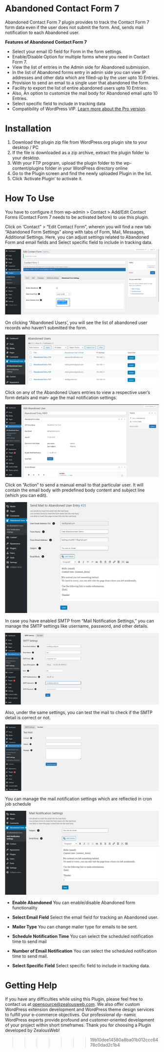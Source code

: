 # Abandoned Contact Form 7
Abandoned Contact Form 7 plugin provides to track the Contact Form 7 form data even if the user does not submit the form. And, sends mail notification to each Abandoned user.

**Features of Abandoned Contact Form 7**
- Select your email ID field for Form in the form settings.
- Enable/Disable Option for multiple forms where you need in Contact Form 7.
- View the list of entries in the Admin side for Abandoned submission.
- In the list of Abandoned forms entry in admin side you can view IP addresses and other data which are filled-up by the user upto 10 Entries.
- Provision to send an email to a single user that abandoned the form.
- Facility to export the list of entire abandoned users upto 10 Entries.
- Also, An option to customize the mail body for Abandoned email upto 10 Entries.
- Select specific field to include in tracking data
- Compatibility of WordPress VIP.
[Learn more about the Pro version](https://store.zealousweb.com/abandoned-contact-form-7).


# Installation
1. Download the plugin zip file from WordPress.org plugin site to your desktop / PC
2. If the file is downloaded as a zip archive, extract the plugin folder to your desktop.
3. With your FTP program, upload the plugin folder to the wp-content/plugins folder in your WordPress directory online
4. Go to the Plugin screen and find the newly uploaded Plugin in the list.
5. Click ‘Activate Plugin’ to activate it.

# How To Use

You have to configure it from wp-admin > Contact > Add/Edit Contact Forms (Contact Form 7 needs to be activated before) to use this plugin.

Click on ‘Contact” > “Edit Contact Form”, wherein you will find a new tab “Abandoned Form Settings” along with tabs of Form, Mail, Messages, Additional Settings. Here, you can adjust settings related to Abandoned Form and email fields and Select specific field to include in tracking data. 

![Screenshot](resources/img/image-1.png)

On clicking “Abandoned Users’, you will see the list of abandoned user records who haven’t submitted the form.

![Screenshot](resources/img/image-2.png)

Click on any of the Abandoned Users entries to view a respective user’s form details and man‐
age the mail notification settings.

![Screenshot](resources/img/image-5.png)

Click on “Action” to send a manual email to that particular user. It will contain the email body with predefined body content and subject line (which you can edit).

![Screenshot](resources/img/image-4.png)

In case you have enabled SMTP from “Mail Notification Settings,” you can manage the SMTP settings like username, password, and other details.

![Screenshot](resources/img/image-6.png)

Also, under the same settings, you can test the mail to check if the SMTP detail is correct or not.

![Screenshot](resources/img/image-7.png)

You can  manage the mail notification settings which are reflected in cron job schedule

![Screenshot](resources/img/image-3.png)

- **Enable Abandoned**
 You can enable/disable Abandoned form functionality

- **Select Email Field**
 Select the email field for tracking an Abandoned user.

- **Mailer Type**
 You can change mailer type for emails to be sent.

- **Schedule Notification Time**
 You can select the scheduled notification time to send mail

- **Number of Email Notification**
 You can select the scheduled notification time to send mail.

- **Select Specific Field**
 Select specific field to include in tracking data.

# Getting Help

If you have any difficulties while using this Plugin, please feel free to contact us at opensource@zealousweb.com. We also offer custom WordPress extension development and WordPress theme design services to fulfill your e-commerce objectives. Our professional dy‐ namic WordPress experts provide profound and customer-oriented development of your project within short timeframes. Thank you for choosing a Plugin developed by ZealousWeb!
>>>>>>> 19b10dee14580a8ba01b012ccc6478c0dad2c1b4
